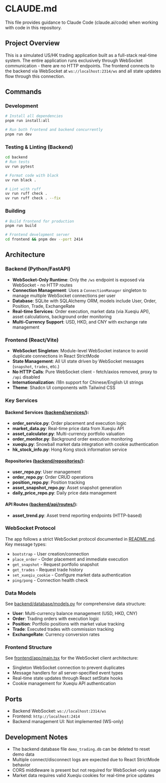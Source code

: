 # CLAUDE.md

This file provides guidance to Claude Code (claude.ai/code) when working with code in this repository.

## Project Overview

This is a simulated US/HK trading application built as a full-stack real-time system. The entire application runs exclusively through WebSocket communication - there are no HTTP endpoints. The frontend connects to the backend via WebSocket at `ws://localhost:2314/ws` and all state updates flow through this connection.

## Commands

### Development
```bash
# Install all dependencies
pnpm run install:all

# Run both frontend and backend concurrently
pnpm run dev
```

### Testing & Linting (Backend)
```bash
cd backend
# Run tests
uv run pytest

# Format code with black
uv run black .

# Lint with ruff
uv run ruff check .
uv run ruff check . --fix
```

### Building
```bash
# Build frontend for production
pnpm run build

# Frontend development server
cd frontend && pnpm dev --port 2414
```

## Architecture

### Backend (Python/FastAPI)
- **WebSocket-Only Runtime**: Only the `/ws` endpoint is exposed via WebSocket - no HTTP routes
- **Connection Management**: Uses a `ConnectionManager` singleton to manage multiple WebSocket connections per user
- **Database**: SQLite with SQLAlchemy ORM, models include User, Order, Position, Trade, ExchangeRate
- **Real-time Services**: Order execution, market data (via Xueqiu API), asset calculations, background order monitoring
- **Multi-Currency Support**: USD, HKD, and CNY with exchange rate management

### Frontend (React/Vite)
- **WebSocket Singleton**: Module-level WebSocket instance to avoid duplicate connections in React StrictMode
- **State Management**: All UI state driven by WebSocket messages (`snapshot`, `trades`, etc.)
- **No HTTP Calls**: Pure WebSocket client - fetch/axios removed, proxy to `/api` disabled
- **Internationalization**: i18n support for Chinese/English UI strings
- **Theme**: Shadcn UI components with Tailwind CSS

### Key Services

#### Backend Services ([backend/services/](backend/services/)):
- **order_service.py**: Order placement and execution logic
- **market_data.py**: Real-time price data from Xueqiu API
- **asset_calculator.py**: Multi-currency portfolio valuation
- **order_monitor.py**: Background order execution monitoring
- **xueqiu.py**: Snowball market data integration with cookie authentication
- **hk_stock_info.py**: Hong Kong stock information service

#### Repositories ([backend/repositories/](backend/repositories/)):
- **user_repo.py**: User management
- **order_repo.py**: Order CRUD operations
- **position_repo.py**: Position tracking
- **asset_snapshot_repo.py**: Asset snapshot generation
- **daily_price_repo.py**: Daily price data management

#### API Routes ([backend/api/routes/](backend/api/routes/)):
- **asset_trend.py**: Asset trend reporting endpoints (HTTP-based)

### WebSocket Protocol

The app follows a strict WebSocket protocol documented in [README.md](README.md#websocket-protocol). Key message types:
- `bootstrap` - User creation/connection
- `place_order` - Order placement and immediate execution
- `get_snapshot` - Request portfolio snapshot
- `get_trades` - Request trade history
- `set_xueqiu_cookie` - Configure market data authentication
- `ping/pong` - Connection health check

### Data Models
See [backend/database/models.py](backend/database/models.py) for comprehensive data structure:
- **User**: Multi-currency balance management (USD, HKD, CNY)
- **Order**: Trading orders with execution logic
- **Position**: Portfolio positions with market value tracking
- **Trade**: Executed trades with commission tracking
- **ExchangeRate**: Currency conversion rates

### Frontend Structure
See [frontend/app/main.tsx](frontend/app/main.tsx:1) for the WebSocket client architecture:
- Singleton WebSocket connection to prevent duplicates
- Message handlers for all server-specified event types
- Real-time state updates through React setState hooks
- Cookie management for Xueqiu API authentication

## Ports
- Backend WebSocket: `ws://localhost:2314/ws`
- Frontend: `http://localhost:2414`
- Backend management UI: Not implemented (WS-only)

## Development Notes
- The backend database file `demo_trading.db` can be deleted to reset demo data
- Multiple connect/disconnect logs are expected due to React StrictMode behavior
- CORS middleware is present but not required for WebSocket-only usage
- Market data requires valid Xueqiu cookies for real-time price updates